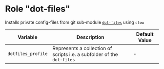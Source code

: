 # Role "dot-files"

Installs private config-files from git sub-module [`dot-files`](https://gitlab.com/papanito/dot-files.git) using `stow`

|Variable|Description|Default Value|
|--------|-----------|-------------|
|`dotfiles_profile`|Represents a collection of scripts i.e. a subfolder of the `dot-files`|-|
